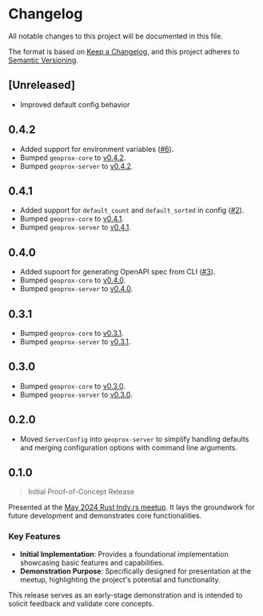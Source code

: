 # Changelog

All notable changes to this project will be documented in this file.

The format is based on [Keep a Changelog](https://keepachangelog.com/en/1.1.0/),
and this project adheres to [Semantic Versioning](https://semver.org/spec/v2.0.0.html).

## [Unreleased]

- Improved default config behavior

## 0.4.2

- Added support for environment variables ([#6](https://github.com/ezrasingh/geoprox/issues/6)).
- Bumped `geoprox-core` to [v0.4.2](https://crates.io/crates/geoprox-core/0.4.2).
- Bumped `geoprox-server` to [v0.4.2](https://crates.io/crates/geoprox-server/0.4.2).

## 0.4.1

- Added support for `default_count` and `default_sorted` in config ([#2](https://github.com/ezrasingh/geoprox/issues/2)).
- Bumped `geoprox-core` to [v0.4.1](https://crates.io/crates/geoprox-core/0.4.1).
- Bumped `geoprox-server` to [v0.4.1](https://crates.io/crates/geoprox-server/0.4.1).

## 0.4.0

- Added supoort for generating OpenAPI spec from CLI ([#3](https://github.com/ezrasingh/geoprox/issues/3)).
- Bumped `geoprox-core` to [v0.4.0](https://crates.io/crates/geoprox-core/0.4.0).
- Bumped `geoprox-server` to [v0.4.0](https://crates.io/crates/geoprox-server/0.4.0).

## 0.3.1

- Bumped `geoprox-core` to [v0.3.1](https://crates.io/crates/geoprox-core/0.3.1).
- Bumped `geoprox-server` to [v0.3.1](https://crates.io/crates/geoprox-server/0.3.1).

## 0.3.0

- Bumped `geoprox-core` to [v0.3.0](https://crates.io/crates/geoprox-core/0.3.0).
- Bumped `geoprox-server` to [v0.3.0](https://crates.io/crates/geoprox-server/0.3.0).

## 0.2.0

- Moved `ServerConfig` into `geoprox-server` to simplify handling defaults and merging configuration options with command line arguments.

## 0.1.0

> Initial Proof-of-Concept Release

Presented at the [May 2024 Rust Indy.rs meetup](https://gitlab.com/indyrs/may2024). It lays the groundwork for future development and demonstrates core functionalities.

### Key Features

- **Initial Implementation**: Provides a foundational implementation showcasing basic features and capabilities.
- **Demonstration Purpose**: Specifically designed for presentation at the meetup, highlighting the project's potential and functionality.

This release serves as an early-stage demonstration and is intended to solicit feedback and validate core concepts.

